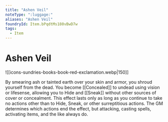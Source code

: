 ```yaml
---
title: "Ashen Veil"
noteType: ":luggage:"
aliases: "Ashen Veil"
foundryId: Item.bPqdtMs180vBwD7w
tags:
  - Item
---
```


# Ashen Veil
![[icons-sundries-books-book-red-exclamation.webp|150]]

By smearing ash or tainted earth over your skin and armor, you shroud yourself from the dead. You become [[Concealed]] to undead using vision or lifesense, allowing you to Hide and [[Sneak]] without other sources of cover or concealment. This effect lasts only as long as you continue to take no actions other than to Hide, Sneak, or other surreptitious actions. The GM determines which actions end the effect, but attacking, casting spells, activating items, and the like always do.
